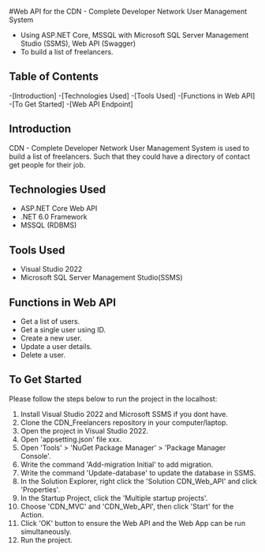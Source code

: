 #Web API for the CDN - Complete Developer Network User Management System

- Using ASP.NET Core, MSSQL with Microsoft SQL Server Management Studio (SSMS), Web API (Swagger)
- To build a list of freelancers.

## Table of Contents

-[Introduction]
-[Technologies Used]
-[Tools Used]
-[Functions in Web API]
-[To Get Started]
-[Web API Endpoint]

## Introduction
CDN - Complete Developer Network User Management System is used to build a list of freelancers. 
Such that they could have a directory of contact get people for their job.

## Technologies Used
- ASP.NET Core Web API
- .NET 6.0 Framework
- MSSQL (RDBMS)

## Tools Used
- Visual Studio 2022
- Microsoft SQL Server Management Studio(SSMS)

## Functions in Web API
- Get a list of users.
- Get a single user using ID.
- Create a new user.
- Update a user details.
- Delete a user.

## To Get Started
Please follow the steps below to run the project in the localhost:
1. Install Visual Studio 2022 and Microsoft SSMS if you dont have.
2. Clone the CDN_Freelancers repository in your computer/laptop.
3. Open the project in Visual Studio 2022.
4. Open 'appsetting.json' file xxx.
5. Open 'Tools' > 'NuGet Package Manager' > 'Package Manager Console'.
6. Write the command 'Add-migration Initial' to add migration.
7. Write the command 'Update-database' to update the database in SSMS.
8. In the Solution Explorer, right click the 'Solution CDN_Web_API' and click 'Properties'.
9. In the Startup Project, click the 'Multiple startup projects'.
10. Choose 'CDN_MVC' and 'CDN_Web_API', then click 'Start' for the Action.
11. Click 'OK' button to ensure the Web API and the Web App can be run simultaneously.
12. Run the project.
